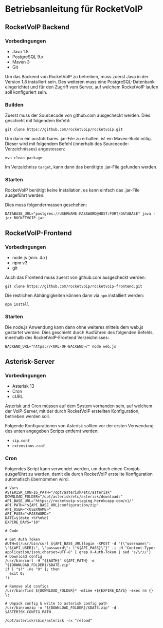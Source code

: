 # Betriebsanleitung für RocketVoIP

## RocketVoIP Backend

### Vorbedingungen

* Java 1.8
* PostgreSQL 9.x
* Maven 3
* Git

Um das Backend von RocketVoIP zu betreiben, muss zuerst Java in der Version 
1.8 installiert sein.
Des weiteren muss eine PostgreSQL-Datenbank eingerichtet und für den Zugriff
vom Server, auf welchem RocketVoIP laufen soll konfiguriert sein.

### Builden
Zuerst muss der Sourcecode von github.com ausgecheckt werden. Dies geschieht 
mit folgendem Befehl:
```
git clone https://github.com/rocketvoip/rocketvoip.git
```
Um dann ein ausführbares .jar-File zu erhalten, ist ein Maven-Build nötig.
Dieser wird mit folgendem Befehl (innerhalb des Sourcecode-Verzeichnisses) 
angestossen:
```
mvn clean package
```
Im Verzeichniss `target`, kann dann das benötigte .jar-File gefunden werden.

### Starten

RocketVoIP benötigt keine Installation, es kann einfach das .jar-File 
ausgeführt werden.

Dies muss folgendermassen geschehen:

```
DATABASE_URL="postgres://USERNAME:PASSWORD@HOST:PORT/DATABASE" java -jar ROCKETVOIP.jar
```

## RocketVoIP-Frontend

### Vorbedingungen

* node.js (min. 4.x)
* npm v3
* git

Auch das Frontend muss zuerst von github.com ausgecheckt werden:

```
git clone https://github.com/rocketvoip/rocketvoip-frontend.git
```

Die restlichen Abhängigkeiten können dann via `npm` installiert werden:

```
npm install
```

### Starten
Die node.js Anwendung kann dann ohne weiteres mittels dem web.js gestartet 
werden. Dies geschieht durch Ausführen des folgenden Befehls, innerhalb 
des RocketVoIP-Frontend Verzeichnisses:

```
BACKEND_URL="https://<URL-OF-BACKEND>/" node web.js
```

## Asterisk-Server

### Vorbedingungen

* Asterisk 13
* Cron
* cURL

Asterisk und Cron müssen auf dem System vorhanden sein, auf welchem der 
VoIP-Server, mit der durch RocketVoIP erstellten Konfiguration, betrieben 
werden soll.    

Folgende Konfigurationen von Asterisk sollten vor der ersten Verwendung 
des unten angegeben Scripts entfernt werden:

* `sip.conf`
* `extensions.conf`

### Cron
Folgendes Script kann verwendet werden, um durch einen Cronjob ausgeführt 
zu werden, damit die durch RocketVoIP erstellte Konfiguration automatisch 
übernommen wird:

```
# Vars
ASTERISK_CONFIG_PATH="/opt/asterisk/etc/asterisk"
DOWNLOAD_FOLDER="/opt/asterisk/etc/asterisk/downloads"
API_BASE_URL="https://rocketvoip-staging.herokuapp.com/v1/"
API_PATH="${API_BASE_URL}configuration/zip"
API_USER="<USERNAME>"
API_PASS="<PASSWORD>"
DATE=$(date +%Y%m%d)
EXPIRE_DAYS="10"

# Code

# Get Auth Token
AUTH=$(/usr/bin/curl ${API_BASE_URL}login -XPOST -d "{\"username\": \"${API_USER}\", \"password\": \"${API_PASS}\"}" -i -H "Content-Type: application/json;charset=UTF-8" | grep X-Auth-Token | sed 's/\r//')
# Download config
/usr/bin/curl -H "${AUTH}" ${API_PATH} -o "${DOWNLOAD_FOLDER}/$DATE.zip"
if [ "$?" -ne "0" ]; then
  exit 0;
fi

# Remove old configs
/usr/bin/find ${DOWNLOAD_FOLDER}* -mtime +${EXPIRE_DAYS} -exec rm {} \;

# Unpack config & write to asterisk config path
/usr/bin/unzip -o "${DOWNLOAD_FOLDER}/$DATE.zip" -d $ASTERISK_CONFIG_PATH

/opt/asterisk/sbin/asterisk -rx "reload"
```